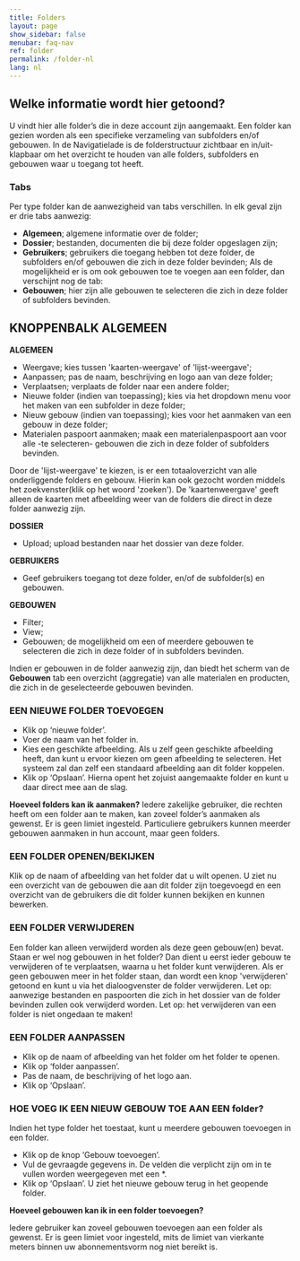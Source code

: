 ```yaml
---
title: Folders
layout: page
show_sidebar: false
menubar: faq-nav
ref: folder
permalink: /folder-nl
lang: nl
---
```


## Welke informatie wordt hier getoond?
U vindt hier alle folder’s die in deze account zijn aangemaakt. Een folder kan gezien worden als een specifieke verzameling van subfolders en/of gebouwen. In de Navigatielade is de folderstructuur zichtbaar en in/uit-klapbaar om het overzicht te houden van alle folders, subfolders en gebouwen waar u toegang tot heeft.


### Tabs
Per type folder kan de aanwezigheid van tabs verschillen. In elk geval zijn er drie tabs aanwezig:
- **Algemeen**; algemene informatie over de folder;
- **Dossier**; bestanden, documenten die bij deze folder opgeslagen zijn;
- **Gebruikers**; gebruikers die toegang hebben tot deze folder, de subfolders en/of gebouwen die zich in deze folder bevinden;
Als de mogelijkheid er is om ook gebouwen toe te voegen aan een folder, dan verschijnt nog de tab:
- **Gebouwen**; hier zijn alle gebouwen te selecteren die zich in deze folder of subfolders bevinden.


## KNOPPENBALK ALGEMEEN
**ALGEMEEN**
- Weergave; kies tussen 'kaarten-weergave' of 'lijst-weergave';
- Aanpassen; pas de naam, beschrijving en logo aan van deze folder;
- Verplaatsen; verplaats de folder naar een andere folder;
- Nieuwe folder (indien van toepassing); kies via het dropdown menu voor het maken van een subfolder in deze folder;
- Nieuw gebouw (indien van toepassing); kies voor het aanmaken van een gebouw in deze folder;
- Materialen paspoort aanmaken; maak een materialenpaspoort aan voor alle -te selecteren- gebouwen die zich in deze folder of subfolders bevinden.

Door de 'lijst-weergave' te kiezen, is er een totaaloverzicht van alle onderliggende folders en gebouw. Hierin kan ook gezocht worden middels het zoekvenster(klik op het woord 'zoeken'). De 'kaartenweergave' geeft alleen de kaarten met afbeelding weer van de folders die direct in deze folder aanwezig zijn.


**DOSSIER**
- Upload; upload bestanden naar het dossier van deze folder.

**GEBRUIKERS**
- Geef gebruikers toegang tot deze folder, en/of de subfolder(s) en gebouwen.

**GEBOUWEN**
- Filter; 
- View; 
- Gebouwen; de mogelijkheid om een of meerdere gebouwen te selecteren die zich in deze folder of in subfolders bevinden.

Indien er gebouwen in de folder aanwezig zijn, dan biedt het scherm van de **Gebouwen** tab een overzicht (aggregatie) van alle materialen en producten, die zich in de geselecteerde gebouwen bevinden.



### EEN NIEUWE FOLDER TOEVOEGEN
-	Klik op ‘nieuwe folder’.
-	Voer de naam van het folder in.
-	Kies een geschikte afbeelding. Als u zelf geen geschikte afbeelding heeft, dan kunt u ervoor kiezen om geen afbeelding te selecteren. Het systeem zal dan zelf een standaard afbeelding aan dit folder koppelen.
-	Klik op ‘Opslaan’. Hierna opent het zojuist aangemaakte folder en kunt u daar direct mee aan de slag.

**Hoeveel folders kan ik aanmaken?**
Iedere zakelijke gebruiker, die rechten heeft om een folder aan te maken, kan zoveel folder’s aanmaken als gewenst. Er is geen limiet ingesteld. Particuliere gebruikers kunnen meerder gebouwen aanmaken in hun account, maar geen folders.


### EEN FOLDER OPENEN/BEKIJKEN
Klik op de naam of afbeelding van het folder dat u wilt openen. U ziet nu een overzicht van de gebouwen die aan dit folder zijn toegevoegd en een overzicht van de gebruikers die dit folder kunnen bekijken en kunnen bewerken.


### EEN FOLDER VERWIJDEREN
Een folder kan alleen verwijderd worden als deze geen gebouw(en) bevat. Staan er wel nog gebouwen in het folder? Dan dient u eerst ieder gebouw te verwijderen of te verplaatsen, waarna u het folder kunt verwijderen. Als er geen gebouwen meer in het folder staan, dan wordt een knop 'verwijderen' getoond en kunt u via het dialoogvenster de folder verwijderen. Let op: aanwezige bestanden en paspoorten die zich in het dossier van de folder bevinden zullen ook verwijderd worden. Let op: het verwijderen van een folder is niet ongedaan te maken!


### EEN FOLDER AANPASSEN
-	Klik op de naam of afbeelding van het folder om het folder te openen.
-	Klik op ‘folder aanpassen’.
-	Pas de naam, de beschrijving of het logo aan.
-	Klik op ‘Opslaan’.



### HOE VOEG IK EEN NIEUW GEBOUW TOE AAN EEN folder?
Indien het type folder het toestaat, kunt u meerdere gebouwen toevoegen in een folder.
-	Klik op de knop ‘Gebouw toevoegen’.
-	Vul de gevraagde gegevens in. De velden die verplicht zijn om in te vullen worden weergegeven met een *.
-	Klik op ‘Opslaan’. U ziet het nieuwe gebouw terug in het geopende folder.

**Hoeveel gebouwen kan ik in een folder toevoegen?**

Iedere gebruiker kan zoveel gebouwen toevoegen aan een folder als gewenst. Er is geen limiet voor ingesteld, mits de limiet van vierkante meters binnen uw abonnementsvorm nog niet bereikt is.



